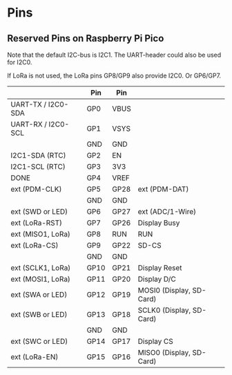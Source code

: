 Pins
====


Reserved Pins on Raspberry Pi Pico
----------------------------------

Note that the default I2C-bus is I2C1. The UART-header could also
be used for I2C0.

If LoRa is not used, the LoRa pins GP8/GP9 also provide I2C0. Or
GP6/GP7.


|                     | Pin  | Pin  |                         |
|---------------------|------|------|-------------------------|
| UART-TX / I2C0-SDA  | GP0  | VBUS |
| UART-RX / I2C0-SCL  | GP1  | VSYS |
|                     | GND  | GND  |
| I2C1-SDA (RTC)      | GP2  | EN   |
| I2C1-SCL (RTC)      | GP3  | 3V3  |
| DONE                | GP4  | VREF |
| ext (PDM-CLK)       | GP5  | GP28 | ext (PDM-DAT)
|                     | GND  | GND  |
| ext (SWD or LED)    | GP6  | GP27 | ext (ADC/1-Wire)
| ext (LoRa-RST)      | GP7  | GP26 | Display Busy
| ext (MISO1, LoRa)   | GP8  | RUN  | RUN
| ext (LoRa-CS)       | GP9  | GP22 | SD-CS
|                     | GND  | GND  |
| ext (SCLK1, LoRa)   | GP10 | GP21 | Display Reset
| ext (MOSI1, LoRa)   | GP11 | GP20 | Display D/C
| ext (SWA or LED)    | GP12 | GP19 | MOSI0 (Display, SD-Card)
| ext (SWB or LED)    | GP13 | GP18 | SCLK0 (Display, SD-Card)
|                     | GND  | GND  |
| ext (SWC or LED)    | GP14 | GP17 | Display CS
| ext (LoRa-EN)       | GP15 | GP16 | MISO0 (Display, SD-Card)
